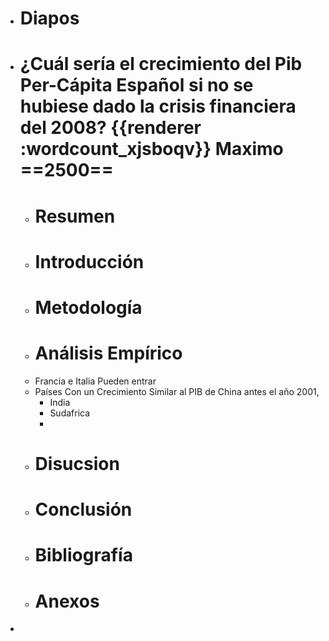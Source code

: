 - # Diapos
- # ¿Cuál sería el crecimiento del Pib Per-Cápita Español si no se hubiese dado la crisis financiera del 2008? {{renderer :wordcount_xjsboqv}} Maximo ==2500==
	- # Resumen
	- # Introducción
	- # Metodología
	- # Análisis Empírico
	- Francia e Italia Pueden entrar
	- Países Con un Crecimiento Similar al PIB de China antes el año 2001,
		- India
		- Sudafrica
		-
	- # Disucsion
	- # Conclusión
	- # Bibliografía
	- # Anexos
-